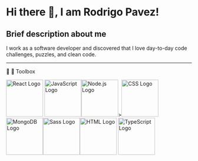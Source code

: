 # Hi there 👋,  I am Rodrigo Pavez!

## Brief description about me
I work as a software developer and discovered that I love day-to-day code challenges, puzzles, and clean code.


--------------------------------

:briefcase: :wrench: Toolbox

<img src="https://upload.wikimedia.org/wikipedia/commons/a/a7/React-icon.svg" alt="React Logo" width="100" /> <img src="https://upload.wikimedia.org/wikipedia/commons/6/6a/JavaScript-logo.png" alt="JavaScript Logo" width="100" /><img src="https://upload.wikimedia.org/wikipedia/commons/d/d9/Node.js_logo.svg" alt="Node.js Logo" width="100" />><img src="https://upload.wikimedia.org/wikipedia/commons/d/d5/CSS3_logo_and_wordmark.svg" alt="CSS Logo" width="100" /><img src="https://cdn.iconscout.com/icon/free/png-256/mongodb-3-1175140.png" alt="MongoDB Logo" width="100" /><img src="https://upload.wikimedia.org/wikipedia/commons/9/96/Sass_Logo_Color.svg" alt="Sass Logo" width="100" /><img src="https://upload.wikimedia.org/wikipedia/commons/6/61/HTML5_logo_and_wordmark.svg" alt="HTML Logo" width="100" /> <img src="https://www.vectorlogo.zone/logos/typescriptlang/typescriptlang-icon.svg" alt="TypeScript Logo" width="100" />
























<!--


**RodrigoPavezReyes/RodrigoPavezReyes** is a ✨ _special_ ✨ repository because its `README.md` (this file) appears on your GitHub profile.

Here are some ideas to get you started:

- 🔭 I’m currently working on ...
- 🌱 I’m currently learning ...
- 👯 I’m looking to collaborate on ...
- 🤔 I’m looking for help with ...
- 💬 Ask me about ...
- 📫 How to reach me: ...
- 😄 Pronouns: ...
- ⚡ Fun fact: ...
-->
